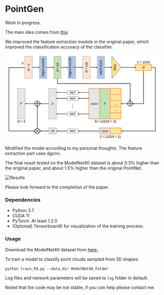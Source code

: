 # PointGen
Work in progress.

The main idea comes from [this](https://openaccess.thecvf.com/content_CVPR_2020/papers/Li_PointAugment_An_Auto-Augmentation_Framework_for_Point_Cloud_Classification_CVPR_2020_paper.pdf)

We improved the feature extraction module in the original paper, which improved the classification accuracy of the classifier.

![Architecture](pic/architecture.png)

Modified the model according to my personal thoughts. The feature extraction part uses dgcnn.

The final result tested on the ModelNet40 dataset is about 0.3% higher than the original paper, and about 1.5% higher than the original PointNet.

![Results](pic/results.png)

Please look forward to the completion of the paper.

### Dependencies

- Python 3.7
- CUDA 11
- PyTorch. At least 1.2.0
- (Optional) TensorboardX for visualization of the training process.

### Usage

Download the ModelNet40 dataset from [here.](https://shapenet.cs.stanford.edu/media/modelnet40_ply_hdf5_2048.zip)

To train a model to classify point clouds sampled from 3D shapes:

    python train_PA.py --data_dir ModelNet40_Folder

Log files and network parameters will be saved to ```log``` folder in default.

Noted that the code may be not stable, if you can help please contact me.
